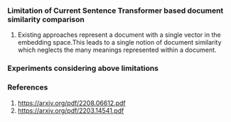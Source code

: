 
### Limitation of Current Sentence Transformer based document similarity comparison

1. Existing approaches represent a document with a single vector in the embedding space.This leads to a single notion of document similarity
which neglects the many meanings represented within a document.


### Experiments considering above limitations


### References
1. https://arxiv.org/pdf/2208.06612.pdf
2. https://arxiv.org/pdf/2203.14541.pdf

